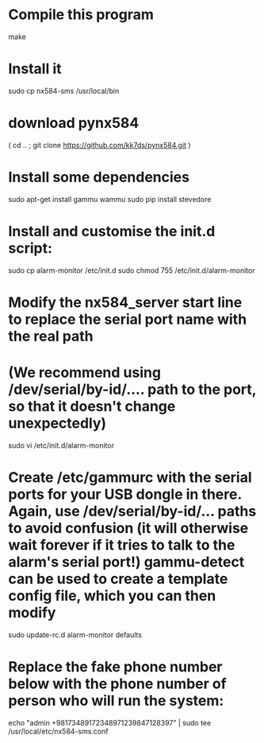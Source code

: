 
# Compile this program
make
# Install it
sudo cp nx584-sms /usr/local/bin
# download pynx584
( cd .. ; git clone https://github.com/kk7ds/pynx584.git )
# Install some dependencies
sudo apt-get install gammu wammu
sudo pip install stevedore
# Install and customise the init.d script:
sudo cp alarm-monitor /etc/init.d
sudo chmod 755 /etc/init.d/alarm-monitor
# Modify the nx584_server start line to replace the serial port name with the real path
# (We recommend using /dev/serial/by-id/.... path to the port, so that it doesn't change unexpectedly)
sudo vi /etc/init.d/alarm-monitor
# Create /etc/gammurc with the serial ports for your USB dongle in there. Again, use /dev/serial/by-id/... paths to avoid confusion (it will otherwise wait forever if it tries to talk to the alarm's serial port!)  gammu-detect can be used to create a template config file, which you can then modify
sudo update-rc.d alarm-monitor defaults
# Replace the fake phone number below with the phone number of person who will run the system:
echo "admin +98173489172348971239847128397" | sudo tee /usr/local/etc/nx584-sms.conf